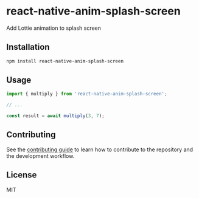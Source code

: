 # react-native-anim-splash-screen

Add Lottie animation to splash screen

## Installation

```sh
npm install react-native-anim-splash-screen
```

## Usage

```js
import { multiply } from 'react-native-anim-splash-screen';

// ...

const result = await multiply(3, 7);
```

## Contributing

See the [contributing guide](CONTRIBUTING.md) to learn how to contribute to the repository and the development workflow.

## License

MIT
